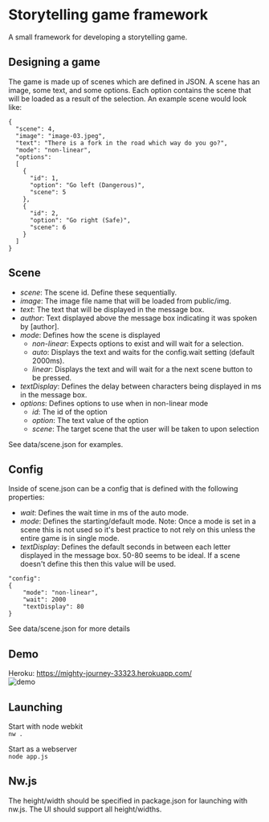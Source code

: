 # Storytelling game framework  
A small framework for developing a storytelling game.  

## Designing a game  
The game is made up of scenes which are defined in JSON. A scene has an image, some text, and some options. Each option contains the scene that will be loaded as a result of the selection. An example scene would look like:    
```
{
  "scene": 4,
  "image": "image-03.jpeg",
  "text": "There is a fork in the road which way do you go?",
  "mode": "non-linear",
  "options":
  [
    {
      "id": 1,
      "option": "Go left (Dangerous)",
      "scene": 5
    },
    {
      "id": 2,
      "option": "Go right (Safe)",
      "scene": 6
    }
  ]
}
```  

## Scene
- *scene*: The scene id. Define these sequentially.
- *image*: The image file name that will be loaded from public/img.  
- *text*: The text that will be displayed in the message box.  
- *author*: Text displayed above the message box indicating it was spoken by [author].
- *mode*: Defines how the scene is displayed
  - *non-linear*: Expects options to exist and will wait for a selection.  
  - *auto*: Displays the text and waits for the config.wait setting (default 2000ms).  
  - *linear*: Displays the text and will wait for a the next scene button to be pressed.  
- *textDisplay*: Defines the delay between characters being displayed in ms in the message box.  
- *options*: Defines options to use when in non-linear mode  
  - *id*: The id of the option  
  - *option*: The text value of the option  
  - *scene*: The target scene that the user will be taken to upon selection  

See data/scene.json for examples.    
## Config
Inside of scene.json can be a config that is defined with the following properties:  
- *wait*: Defines the wait time in ms of the auto mode.  
- *mode*: Defines the starting/default mode. Note: Once a mode is set in a scene this is not used so it's best practice to not rely on this unless the entire game is in single mode.  
- *textDisplay*: Defines the default seconds in between each letter displayed in the message box. 50-80 seems to be ideal. If a scene doesn't define this then this value will be used.
```
"config":
{
    "mode": "non-linear",
    "wait": 2000
    "textDisplay": 80
}
```  

See data/scene.json for more details  
## Demo  
Heroku: https://mighty-journey-33323.herokuapp.com/  
![demo](https://media.giphy.com/media/3oeHLflPRQbnQQ36oM/giphy.gif)

## Launching
Start with node webkit  
`nw .`  

Start as a webserver  
`node app.js`

## Nw.js  
The height/width should be specified in package.json for launching with nw.js. The UI should support all height/widths.  
